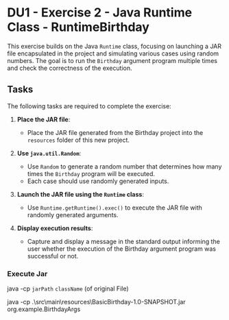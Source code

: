 # DU1 - Exercise 2 - Java Runtime Class - RuntimeBirthday

This exercise builds on the Java `Runtime` class, focusing on launching a JAR file encapsulated in the project and simulating various cases using random numbers. The goal is to run the `Birthday` argument program multiple times and check the correctness of the execution.

## Tasks

The following tasks are required to complete the exercise:

1. **Place the JAR file**:
    - Place the JAR file generated from the Birthday project into the `resources` folder of this new project.

2. **Use `java.util.Random`**:
    - Use `Random` to generate a random number that determines how many times the `Birthday` program will be executed.
    - Each case should use randomly generated inputs.

3. **Launch the JAR file using the `Runtime` class**:
    - Use `Runtime.getRuntime().exec()` to execute the JAR file with randomly generated arguments.

4. **Display execution results**:
    - Capture and display a message in the standard output informing the user whether the execution of the Birthday argument program was successful or not.

### Execute Jar
java -cp `jarPath`  `className` (of original File)

java -cp .\src\main\resources\BasicBirthday-1.0-SNAPSHOT.jar org.example.BirthdayArgs  